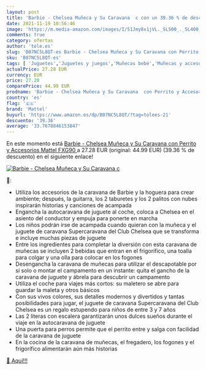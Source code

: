 ```yaml
---
layout: post
title: 'Barbie - Chelsea Muñeca y Su Caravana  c con un 39.36 % de descuento'
date: 2021-11-19 10:56:46
image: 'https://m.media-amazon.com/images/I/51Jmy8x1jVL._SL500_._SL400_.jpg'
comments: true
category: ofertas
author: 'tole.es'
slug: 'B07NC5L8QT-es Barbie - Chelsea Muñeca y Su Caravana con Perrito y...'
sku: 'B07NC5L8QT-es'
tags: [ 'Juguetes','Juguetes y juegos','Muñecas bebé','Muñecas y accesorios','barbie','mattel', ]
actualPrice: 27.28 EUR
currency: EUR
price: 27.28
comparePrice: 44.99 EUR
prodname: 'Barbie - Chelsea Muñeca y Su Caravana  con Perrito y Accesorios  Mattel FXG90 '
country: 'es'
flag: '🇪🇸'
brand: 'Mattel'
buyurl: 'https://www.amazon.es/dp/B07NC5L8QT/?tag=tolees-21'
descuento: '39.36'
average: '33.7678846153847'
---
```


En este momento está [Barbie - Chelsea Muñeca y Su Caravana  con Perrito y Accesorios  Mattel FXG90 ](https://www.amazon.es/dp/B07NC5L8QT/?tag=tolees-21) a 27.28 EUR (original: 44.99 EUR) (39.36 %  de descuento) en el siguiente enlace!

[![Barbie - Chelsea Muñeca y Su Caravana  c](https://m.media-amazon.com/images/I/51Jmy8x1jVL._SL500_._SL400_.jpg)](https://www.amazon.es/dp/B07NC5L8QT/?tag=tolees-21)

🔎:

- Utiliza los accesorios de la caravana de Barbie y la hoguera para crear ambiente; después, la guitarra, los 2 taburetes y los 2 palitos con nubes inspirarán historias y canciones de acampada
- Engancha la autocaravana de juguete al coche, coloca a Chelsea en el asiento del conductor y empuja para ponerte en marcha
- Los niños podrán irse de acampada cuando quieran con la muñeca y el juguete de caravana Supercaravana del Club Chelsea que se transforma e incluye muchas piezas de juguete
- Entre los ingredientes para completar la diversión con esta caravana de muñecas se incluyen 2 bebidas que entran en el frigorífico, una toalla para colgar y una olla para colocar en los fogones
- Desengancha la caravana de muñecas para utilizar el descapotable por sí solo o montar el campamento en un instante: quita el gancho de la caravana de juguete y ábrela para descubrir un campamento
- Utiliza el coche para viajes más cortos: su maletero se abre para guardar la maleta y otros básicos
- Con sus vivos colores, sus detalles modernos y divertidos y tantas posibilidades para jugar, el juguete de caravana Supercaravana del Club Chelsea es un regalo estupendo para niños de entre 3 y 7 años
- Las 2 literas con escalera garantizarán unos dulces sueños durante el viaje en la autocaravana de juguete
- Una puerta para perros permite que el perrito entre y salga con facilidad de la caravana de juguete
- En la cocina de la caravana de muñecas, el fregadero, los fogones y el frigorífico alimentarán aún más historias

[🛒 Aquí!!!](https://www.amazon.es/dp/B07NC5L8QT/?tag=tolees-21)

